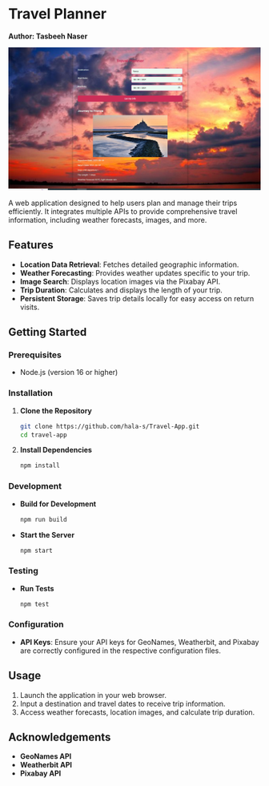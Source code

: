 # Travel Planner
**Author: Tasbeeh Naser**

<p align="center">
  <a href="" rel="noopener">
 <img width=700px src="./src/client/public/img/imgofproject.PNG" alt="Project logo"></a>
</p>
A web application designed to help users plan and manage their trips efficiently. It integrates multiple APIs to provide comprehensive travel information, including weather forecasts, images, and more.

## Features

- **Location Data Retrieval**: Fetches detailed geographic information.
- **Weather Forecasting**: Provides weather updates specific to your trip.
- **Image Search**: Displays location images via the Pixabay API.
- **Trip Duration**: Calculates and displays the length of your trip.
- **Persistent Storage**: Saves trip details locally for easy access on return visits.

## Getting Started

### Prerequisites

- Node.js (version 16 or higher)

### Installation

1. **Clone the Repository**

    ```bash
    git clone https://github.com/hala-s/Travel-App.git
    cd travel-app
    ```

2. **Install Dependencies**

    ```bash
    npm install
    ```

### Development

- **Build for Development**

    ```bash
    npm run build
    ```

- **Start the Server**

    ```bash
    npm start
    ```

### Testing

- **Run Tests**

    ```bash
    npm test
    ```

### Configuration

- **API Keys**: Ensure your API keys for GeoNames, Weatherbit, and Pixabay are correctly configured in the respective configuration files.

## Usage

1. Launch the application in your web browser.
2. Input a destination and travel dates to receive trip information.
3. Access weather forecasts, location images, and calculate trip duration.


## Acknowledgements

- **GeoNames API**
- **Weatherbit API**
- **Pixabay API**
